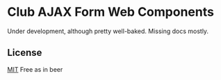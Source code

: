 # Club AJAX Form Web Components

Under development, although pretty well-baked. Missing docs mostly.

## License

[MIT](./LICENSE) Free as in beer